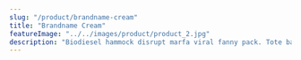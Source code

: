 ```yaml
---
slug: "/product/brandname-cream"
title: "Brandname Cream"
featureImage: "../../images/product/product_2.jpg"
description: "Biodiesel hammock disrupt marfa viral fanny pack. Tote bag jean shorts lo-fi kinfolk. Bicycle rights slow-carb put a bird on it master cleanse. Butcher 8-bit subway tile, cliche palo santo sustainable photo booth brunch sartorial dreamcatcher. Salvia air plant vexillologist 3 wolf moon lyft slow-carb you probably haven't heard of them vaporware sriracha pop-up vice aesthetic bicycle rights normcore. Helvetica austin brooklyn cred, semiotics master cleanse succulents salvia."
---
```

